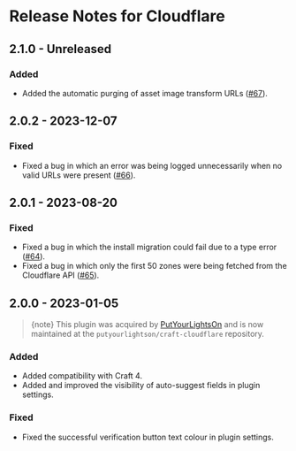 # Release Notes for Cloudflare

## 2.1.0 - Unreleased

### Added

- Added the automatic purging of asset image transform URLs ([#67](https://github.com/putyourlightson/craft-cloudflare/issues/67)).

## 2.0.2 - 2023-12-07

### Fixed

- Fixed a bug in which an error was being logged unnecessarily when no valid URLs were present ([#66](https://github.com/putyourlightson/craft-cloudflare/issues/66)).

## 2.0.1 - 2023-08-20

### Fixed

- Fixed a bug in which the install migration could fail due to a type error ([#64](https://github.com/putyourlightson/craft-cloudflare/issues/64)).
- Fixed a bug in which only the first 50 zones were being fetched from the Cloudflare API ([#65](https://github.com/putyourlightson/craft-cloudflare/issues/65)).

## 2.0.0 - 2023-01-05

> {note} This plugin was acquired by [PutYourLightsOn](https://putyourlightson.com/) and is now maintained at the `putyourlightson/craft-cloudflare` repository.

### Added

- Added compatibility with Craft 4.
- Added and improved the visibility of auto-suggest fields in plugin settings.

### Fixed

- Fixed the successful verification button text colour in plugin settings.
